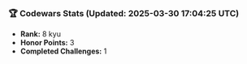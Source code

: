 ### 🏆 Codewars Stats (Updated: 2025-03-30 17:04:25 UTC)

- **Rank:** 8 kyu
- **Honor Points:** 3
- **Completed Challenges:** 1
